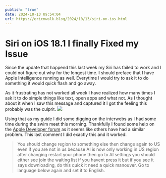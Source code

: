 ```yaml
---
publish: "true"
date: 2024-10-13 09:54:04
url: https://ericmwalk.blog/2024/10/13/siri-on-ios.html
---
```


# Siri on iOS 18.1 I finally Fixed my Issue

Since the update that happend this last week my Siri has failed to work and I could not figure out why for the longest time. I should preface that I have Apple Intelligence running as well. Everytime I would try to ask it to do something it would quick flash and go away.

As it frustrating has not worked all week I have realized how many times I ask it to do simple things like text, open apps and what not. As I thought about it when I saw this message and captured it I got the feeling this probably was the culprit.
![](https://ericmwalk.blog/uploads/2024/img-0319.jpeg)


Using that as my guide I did some digging on the interwebs as I had some time during the swim meet this morning. Thankfully I found some help on the [Apple Developer forum](https://forums.developer.apple.com/forums/thread/764149) as it seems like others have had a similar problem. This last comment I did exactly this and it worked.

> You should change region to something else then change again to US even if you are not in us because AI is now only working in US region after changing restart your phone then go to AI settings you should either see join the waiting list if you havent press it but if you see it says downloading, do this quick it need a quick manouver. Go to language below again and set it to English.

